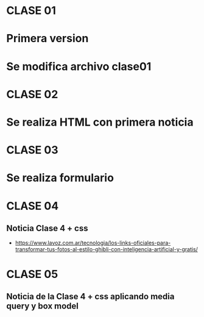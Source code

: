 # CLASE 01
# Primera version
# Se modifica archivo clase01

# CLASE 02
# Se realiza HTML con primera noticia

# CLASE 03
# Se realiza formulario

# CLASE 04
## Noticia Clase 4 + css

- https://www.lavoz.com.ar/tecnologia/los-links-oficiales-para-transformar-tus-fotos-al-estilo-ghibli-con-inteligencia-artificial-y-gratis/

# CLASE 05
## Noticia de la Clase 4 + css aplicando media query y box model

